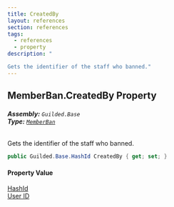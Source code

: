 ```yaml
---
title: CreatedBy
layout: references
section: references
tags:
  - references
  - property
description: "

Gets the identifier of the staff who banned."
---
```


## MemberBan.CreatedBy Property
###### **Assembly:** `Guilded.Base`<br/>**Type:** [`MemberBan`](MemberBan 'Guilded.Base.Servers.MemberBan')

Gets the identifier of the staff who banned.

```csharp
public Guilded.Base.HashId CreatedBy { get; set; }
```

#### Property Value
[HashId](HashId 'Guilded.Base.HashId')  
[User ID](UserSummary.Id 'Guilded.Base.Users.UserSummary.Id')
